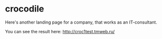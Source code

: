 # crocodile

Here's another landing page for a company, that works as an IT-consultant.

You can see the result here: http://croc1test.tmweb.ru/
